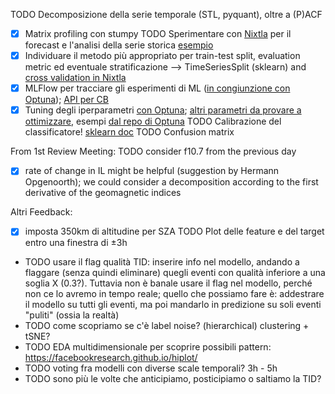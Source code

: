 TODO Decomposizione della serie temporale (STL, pyquant), oltre a (P)ACF
- [x] Matrix profiling con stumpy
TODO Sperimentare con [Nixtla](https://www.nixtla.io/open-source) per il forecast e l'analisi della serie storica [esempio](https://nixtlaverse.nixtla.io/mlforecast/docs/getting-started/end_to_end_walkthrough.html)
- [x] Individuare il metodo più appropriato per train-test split, evaluation metric ed eventuale stratificazione --> TimeSeriesSplit (sklearn) and [cross validation in Nixtla](https://nixtlaverse.nixtla.io/statsforecast/docs/tutorials/crossvalidation.html)
- [x] MLFlow per tracciare gli esperimenti di ML ([in congiunzione con Optuna](https://mlflow.org/docs/latest/traditional-ml/hyperparameter-tuning-with-child-runs/notebooks/hyperparameter-tuning-with-child-runs.html)); [API per CB](https://mlflow.org/docs/latest/python_api/mlflow.catboost.html)
- [x] Tuning degli iperparametri [con Optuna](https://forecastegy.com/posts/catboost-hyperparameter-tuning-guide-with-optuna/); [altri parametri da provare a ottimizzare](https://catboost.ai/en/docs/concepts/parameter-tuning#l2-reg), esempi [dal repo di Optuna](https://github.com/optuna/optuna-examples/tree/main/catboost)
TODO Calibrazione del classificatore! [sklearn doc](https://scikit-learn.org/stable/modules/calibration.html)
TODO Confusion matrix

From 1st Review Meeting:
TODO consider f10.7 from the previous day
- [x] rate of change in IL might be helpful (suggestion by Hermann Opgenoorth); we could consider a decomposition according to the first derivative of the geomagnetic indices

Altri Feedback:
- [x] imposta 350km di altitudine per SZA
TODO Plot delle feature e del target entro una finestra di ±3h
- TODO usare il flag qualità TID: inserire info nel modello, andando a flaggare (senza quindi eliminare) quegli eventi con qualità inferiore a una soglia X (0.3?). Tuttavia non è banale usare il flag nel modello, perché non ce lo avremo in tempo reale; quello che possiamo fare è: addestrare il modello su tutti gli eventi, ma poi mandarlo in predizione su soli eventi "puliti" (ossia la realtà)
- TODO come scopriamo se c'è label noise? (hierarchical) clustering + tSNE?
- TODO EDA multidimensionale per scoprire possibili pattern: https://facebookresearch.github.io/hiplot/
- TODO voting fra modelli con diverse scale temporali? 3h - 5h
- TODO sono più le volte che anticipiamo, posticipiamo o saltiamo la TID?